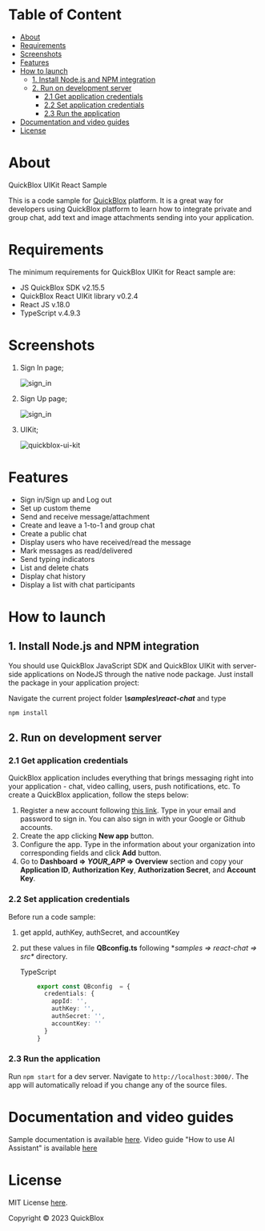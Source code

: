 # Table of Content

- [About](#about)
- [Requirements](#requirements)
- [Screenshots](#screenshots)
- [Features](#features)
- [How to launch](#how-to-launch)
    * [1. Install Node.js and NPM integration](#1-install-nodejs-and-npm-integration)
    * [2. Run on development server](#4-run-on-development-server)
      + [2.1 Get application credentials](#21-get-application-credentials)
      + [2.2 Set application credentials](#22-set-application-credentials)
      + [2.3 Run the application](#23-run-the-application)
- [Documentation and video guides](#documentation)
- [License](#license)

# About
[](#about)
QuickBlox UIKit React Sample

This is a code sample for [QuickBlox](http://quickblox.com/) platform. It is a great way for developers using QuickBlox platform to learn how to integrate private and group chat, add text and image attachments sending into your application.

# Requirements
[](#requirements)

The minimum requirements for QuickBlox UIKit for React sample are:

- JS QuickBlox SDK v2.15.5
- QuickBlox React UIKit library v0.2.4
- React JS v.18.0
- TypeScript v.4.9.3

# Screenshots
1. Sign In page;

    ![sign_in](./src/assets/screenshorts/sign-in-react-chat-sample.png)

2. Sign Up page;

   ![sign_in](./src/assets/screenshorts/sign-up-react-chat-sample.png)

3. UIKit;

    ![quickblox-ui-kit](./src/assets/screenshorts/react-qb-uikitweb-doc.png)

# Features

* Sign in/Sign up and Log out
* Set up custom theme
* Send and receive message/attachment
* Create and leave a 1-to-1 and group chat
* Create a public chat
* Display users who have received/read the message
* Mark messages as read/delivered
* Send typing indicators
* List and delete chats
* Display chat history
* Display a list with chat participants

# How to launch
## 1. Install Node.js and NPM integration

You should use QuickBlox JavaScript SDK and QuickBlox UIKit with server-side applications on NodeJS through the native node package.
Just install the package in your application project:

Navigate the current project folder ***\samples\react-chat*** and type

```bash
npm install
```

## 2. Run on development server

### 2.1 Get application credentials

QuickBlox application includes everything that brings messaging right
into your application - chat, video calling, users, push notifications,
etc. To create a QuickBlox application, follow the steps below:

1.  Register a new account following [this
    link](https://admin.quickblox.com/signup). Type in your email and
    password to sign in. You can also sign in with your Google or Github
    accounts.
2.  Create the app clicking **New app** button.
3.  Configure the app. Type in the information about your organization
    into corresponding fields and click **Add** button.
4.  Go to **Dashboard =\> *YOUR\_APP* =\> Overview** section and copy
    your **Application ID**, **Authorization Key**, **Authorization
    Secret**, and **Account Key**.

### 2.2 Set application credentials

Before run a code sample:
1. get appId, authKey, authSecret, and accountKey
2. put these values in file **QBconfig.ts** following **samples =\>
   react-chat =\> src\** directory.

   TypeScript
```ts
        export const QBconfig  = {
          credentials: {
            appId: '',
            authKey: '',
            authSecret: '',
            accountKey: ''
          }
        }
```

### 2.3 Run the application

Run `npm start` for a dev server. Navigate to `http://localhost:3000/`. The app will automatically reload if you change any of the source files.

# Documentation and video guides
[](#documentation)
Sample documentation is available [here](https://docs.quickblox.com/docs/react-uikit).
Video guide "How to use AI Assistant" is available [here](https://youtu.be/BneMtDagOy4)
# License
[](#license)
MIT License [here](https://github.com/QuickBlox/react-ui-kit/blob/main/LICENSE.md).

Copyright © 2023 QuickBlox
